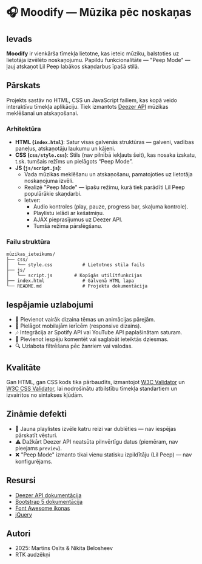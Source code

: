 # 🎧 **Moodify** — Mūzika pēc noskaņas

## Ievads

**Moodify** ir vienkārša tīmekļa lietotne, kas ieteic mūziku, balstoties uz lietotāja izvēlēto noskaņojumu. Papildu funkcionalitāte — "Peep Mode" — ļauj atskaņot Lil Peep labākos skaņdarbus īpašā stilā.

## Pārskats

Projekts sastāv no HTML, CSS un JavaScript failiem, kas kopā veido interaktīvu tīmekļa aplikāciju. Tiek izmantots [Deezer API](https://developers.deezer.com/) mūzikas meklēšanai un atskaņošanai.

### Arhitektūra

- **HTML (`index.html`)**: Satur visas galvenās struktūras — galveni, vadības paneļus, atskaņotāju laukumu un kājeni.
- **CSS (`css/style.css`)**: Stils (nav pilnībā iekļauts šeit), kas nosaka izskatu, t.sk. tumšais režīms un pielāgots “Peep Mode”.
- **JS (`js/script.js`)**:
  - Vada mūzikas meklēšanu un atskaņošanu, pamatojoties uz lietotāja noskaņojuma izvēli.
  - Realizē "Peep Mode" — īpašu režīmu, kurā tiek parādīti Lil Peep populārākie skaņdarbi.
  - Ietver:
    - Audio kontroles (play, pauze, progress bar, skaļuma kontrole).
    - Playlistu ielādi ar kešatmiņu.
    - AJAX pieprasījumus uz Deezer API.
    - Tumšā režīma pārslēgšanu.

### Failu struktūra

```
mūzikas_ieteikums/
├── css/
│   └── style.css           # Lietotnes stila fails
├── js/
│   └── script.js        # Kopīgās utilītfunkcijas
├── index.html              # Galvenā HTML lapa
└── README.md               # Projekta dokumentācija
```

## Iespējamie uzlabojumi

- 🎨 Pievienot vairāk dizaina tēmas un animācijas pārejām.
- 📱 Pielāgot mobilajām ierīcēm (responsive dizains).
- 🎶 Integrācija ar Spotify API vai YouTube API paplašinātam saturam.
- 💬 Pievienot iespēju komentēt vai saglabāt ieteiktās dziesmas.
- 🔍 Uzlabota filtrēšana pēc žanriem vai valodas.

## Kvalitāte

Gan HTML, gan CSS kods tika pārbaudīts, izmantojot [W3C Validator](https://validator.w3.org/) un [W3C CSS Validator](https://jigsaw.w3.org/css-validator/), lai nodrošinātu atbilstību tīmekļa standartiem un izvairītos no sintakses kļūdām.

## Zināmie defekti

- 🔄 Jauna playlistes izvēle katru reizi var dublēties — nav iespējas pārskatīt vēsturi.
- ⚠️ Dažkārt Deezer API neatsūta pilnvērtīgu datus (piemēram, nav pieejams `preview`).
- ❌ "Peep Mode" izmanto tikai vienu statisku izpildītāju (Lil Peep) — nav konfigurējams.

## Resursi

- [Deezer API dokumentācija](https://developers.deezer.com/)
- [Bootstrap 5 dokumentācija](https://getbootstrap.com/)
- [Font Awesome ikonas](https://fontawesome.com/)
- [jQuery](https://jquery.com/)

## Autori

- 2025: Martins Osīts & Nikita Belosheev
- RTK audzēkņi
